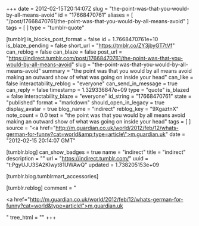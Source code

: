 +++
date = 2012-02-15T20:14:07Z
slug = "the-point-was-that-you-would-by-all-means-avoid"
id = "17668470761"
aliases = [ "/post/17668470761/the-point-was-that-you-would-by-all-means-avoid" ]
tags = [ ]
type = "tumblr-quote"

[tumblr]
is_blocks_post_format = false
id = 1.7668470761e+10
is_blaze_pending = false
short_url = "https://tmblr.co/ZY3jbyGT7tVf"
can_reblog = false
can_blaze = false
post_url = "https://indirect.tumblr.com/post/17668470761/the-point-was-that-you-would-by-all-means-avoid"
slug = "the-point-was-that-you-would-by-all-means-avoid"
summary = "the point was that you would by all means avoid making an outward show of what was going on inside your head"
can_like = false
interactability_reblog = "everyone"
can_send_in_message = true
can_reply = false
timestamp = 1.329336847e+09
type = "quote"
is_blazed = false
interactability_blaze = "everyone"
id_string = "17668470761"
state = "published"
format = "markdown"
should_open_in_legacy = true
display_avatar = true
blog_name = "indirect"
reblog_key = "9XgaztnX"
note_count = 0.0
text = "the point was that you would by all means avoid making an outward show of what was going on inside your head"
tags = [ ]
source = "<a href=\"http://m.guardian.co.uk/world/2012/feb/12/whats-german-for-funny?cat=world&amp;type=article\">m.guardian.uk</a>"
date = "2012-02-15 20:14:07 GMT"

[tumblr.blog]
can_show_badges = true
name = "indirect"
title = "indirect"
description = ""
url = "https://indirect.tumblr.com/"
uuid = "t:PgyUJU3SA2Klwyt81UWAwQ"
updated = 1.738205153e+09

[tumblr.blog.tumblrmart_accessories]

[tumblr.reblog]
comment = "<p><a href=\"http://m.guardian.co.uk/world/2012/feb/12/whats-german-for-funny?cat=world&type=article\">m.guardian.uk</a></p>"
tree_html = ""
+++
